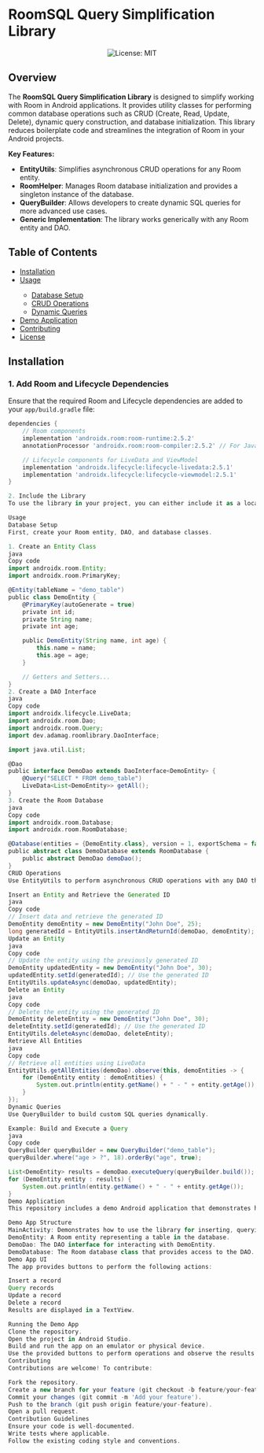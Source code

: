 # RoomSQL Query Simplification Library

<p align="center">
  <img src="https://img.shields.io/badge/License-MIT-blue.svg" alt="License: MIT"/>
</p>

## <strong>Overview</strong>

<p>
The <strong>RoomSQL Query Simplification Library</strong> is designed to simplify working with Room in Android applications. It provides utility classes for performing common database operations such as CRUD (Create, Read, Update, Delete), dynamic query construction, and database initialization. This library reduces boilerplate code and streamlines the integration of Room in your Android projects.
</p>

<p>
<strong>Key Features:</strong>
<ul>
  <li><strong>EntityUtils</strong>: Simplifies asynchronous CRUD operations for any Room entity.</li>
  <li><strong>RoomHelper</strong>: Manages Room database initialization and provides a singleton instance of the database.</li>
  <li><strong>QueryBuilder</strong>: Allows developers to create dynamic SQL queries for more advanced use cases.</li>
  <li><strong>Generic Implementation</strong>: The library works generically with any Room entity and DAO.</li>
</ul>
</p>

## <strong>Table of Contents</strong>

<ul>
  <li><a href="#installation">Installation</a></li>
  <li><a href="#usage">Usage</a></li>
  <ul>
    <li><a href="#database-setup">Database Setup</a></li>
    <li><a href="#crud-operations">CRUD Operations</a></li>
    <li><a href="#dynamic-queries">Dynamic Queries</a></li>
  </ul>
  <li><a href="#demo-application">Demo Application</a></li>
  <li><a href="#contributing">Contributing</a></li>
  <li><a href="#license">License</a></li>
</ul>

## <a name="installation"></a><strong>Installation</strong>

### 1. Add Room and Lifecycle Dependencies

Ensure that the required Room and Lifecycle dependencies are added to your `app/build.gradle` file:

```gradle
dependencies {
    // Room components
    implementation 'androidx.room:room-runtime:2.5.2'
    annotationProcessor 'androidx.room:room-compiler:2.5.2' // For Java projects

    // Lifecycle components for LiveData and ViewModel
    implementation 'androidx.lifecycle:lifecycle-livedata:2.5.1'
    implementation 'androidx.lifecycle:lifecycle-viewmodel:2.5.1'
}

2. Include the Library
To use the library in your project, you can either include it as a local module or publish it to a repository (e.g., JitPack or Maven) and add it as a dependency.

Usage
Database Setup
First, create your Room entity, DAO, and database classes.

1. Create an Entity Class
java
Copy code
import androidx.room.Entity;
import androidx.room.PrimaryKey;

@Entity(tableName = "demo_table")
public class DemoEntity {
    @PrimaryKey(autoGenerate = true)
    private int id;
    private String name;
    private int age;

    public DemoEntity(String name, int age) {
        this.name = name;
        this.age = age;
    }

    // Getters and Setters...
}
2. Create a DAO Interface
java
Copy code
import androidx.lifecycle.LiveData;
import androidx.room.Dao;
import androidx.room.Query;
import dev.adamag.roomlibrary.DaoInterface;

import java.util.List;

@Dao
public interface DemoDao extends DaoInterface<DemoEntity> {
    @Query("SELECT * FROM demo_table")
    LiveData<List<DemoEntity>> getAll();
}
3. Create the Room Database
java
Copy code
import androidx.room.Database;
import androidx.room.RoomDatabase;

@Database(entities = {DemoEntity.class}, version = 1, exportSchema = false)
public abstract class DemoDatabase extends RoomDatabase {
    public abstract DemoDao demoDao();
}
CRUD Operations
Use EntityUtils to perform asynchronous CRUD operations with any DAO that implements DaoInterface<T>.

Insert an Entity and Retrieve the Generated ID
java
Copy code
// Insert data and retrieve the generated ID
DemoEntity demoEntity = new DemoEntity("John Doe", 25);
long generatedId = EntityUtils.insertAndReturnId(demoDao, demoEntity);
Update an Entity
java
Copy code
// Update the entity using the previously generated ID
DemoEntity updatedEntity = new DemoEntity("John Doe", 30);
updatedEntity.setId(generatedId); // Use the generated ID
EntityUtils.updateAsync(demoDao, updatedEntity);
Delete an Entity
java
Copy code
// Delete the entity using the generated ID
DemoEntity deleteEntity = new DemoEntity("John Doe", 30);
deleteEntity.setId(generatedId); // Use the generated ID
EntityUtils.deleteAsync(demoDao, deleteEntity);
Retrieve All Entities
java
Copy code
// Retrieve all entities using LiveData
EntityUtils.getAllEntities(demoDao).observe(this, demoEntities -> {
    for (DemoEntity entity : demoEntities) {
        System.out.println(entity.getName() + " - " + entity.getAge());
    }
});
Dynamic Queries
Use QueryBuilder to build custom SQL queries dynamically.

Example: Build and Execute a Query
java
Copy code
QueryBuilder queryBuilder = new QueryBuilder("demo_table");
queryBuilder.where("age > ?", 18).orderBy("age", true);

List<DemoEntity> results = demoDao.executeQuery(queryBuilder.build());
for (DemoEntity entity : results) {
    System.out.println(entity.getName() + " - " + entity.getAge());
}
Demo Application
This repository includes a demo Android application that demonstrates how to use the library in a real-world scenario. The demo app allows you to perform CRUD operations on DemoEntity instances and shows the results in a TextView.

Demo App Structure
MainActivity: Demonstrates how to use the library for inserting, querying, updating, and deleting data.
DemoEntity: A Room entity representing a table in the database.
DemoDao: The DAO interface for interacting with DemoEntity.
DemoDatabase: The Room database class that provides access to the DAO.
Demo App UI
The app provides buttons to perform the following actions:

Insert a record
Query records
Update a record
Delete a record
Results are displayed in a TextView.

Running the Demo App
Clone the repository.
Open the project in Android Studio.
Build and run the app on an emulator or physical device.
Use the provided buttons to perform operations and observe the results.
Contributing
Contributions are welcome! To contribute:

Fork the repository.
Create a new branch for your feature (git checkout -b feature/your-feature).
Commit your changes (git commit -m 'Add your feature').
Push to the branch (git push origin feature/your-feature).
Open a pull request.
Contribution Guidelines
Ensure your code is well-documented.
Write tests where applicable.
Follow the existing coding style and conventions.
